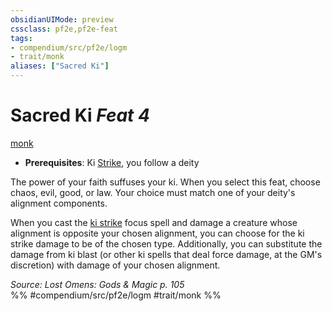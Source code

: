 ```yaml
---
obsidianUIMode: preview
cssclass: pf2e,pf2e-feat
tags:
- compendium/src/pf2e/logm
- trait/monk
aliases: ["Sacred Ki"]
---
```

# Sacred Ki  *Feat 4*  
[monk](../../rules/traits/monk.md)  

- **Prerequisites**: Ki [Strike](../../rules/actions/strike.md), you follow a deity

The power of your faith suffuses your ki. When you select this feat, choose chaos, evil, good, or law. Your choice must match one of your deity's alignment components.

When you cast the [ki strike](../spells/ki-strike.md) focus spell and damage a creature whose alignment is opposite your chosen alignment, you can choose for the ki strike damage to be of the chosen type. Additionally, you can substitute the damage from ki blast (or other ki spells that deal force damage, at the GM's discretion) with damage of your chosen alignment.

*Source: Lost Omens: Gods & Magic p. 105*  
%% #compendium/src/pf2e/logm #trait/monk %%